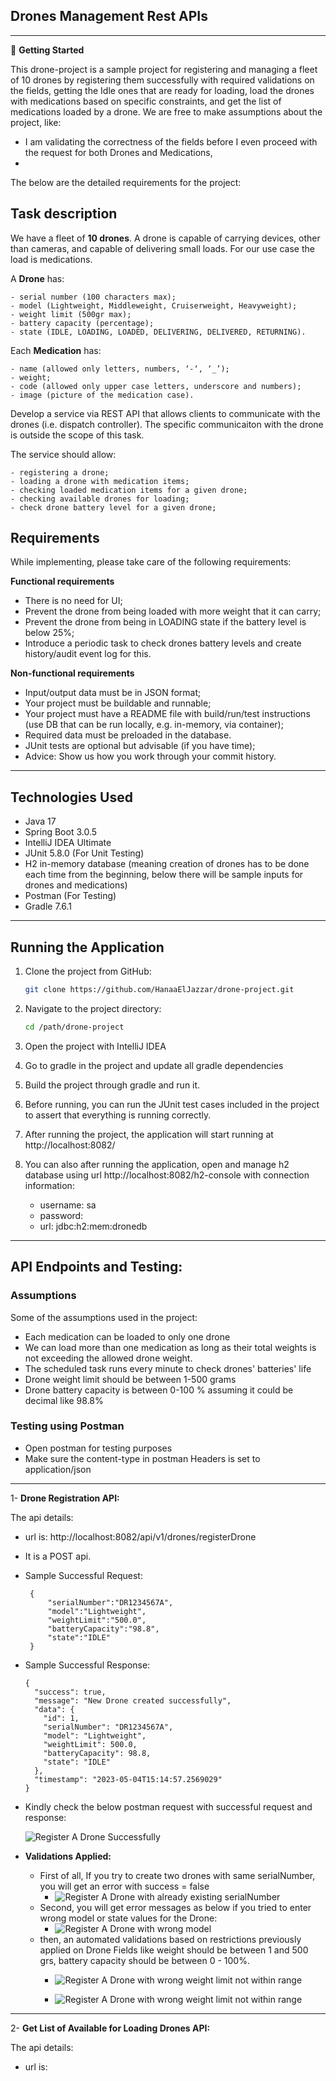 ## Drones Management Rest APIs

----------

:scroll: **Getting Started**

This drone-project is a sample project for registering and managing a fleet of 10 drones by registering them successfully with required validations on the fields, getting the Idle ones that are ready for loading, load the drones with medications based on specific constraints, and get the list of medications loaded by a drone.
We are free to make assumptions about the project, like:
- I am validating the correctness of the fields before I even proceed with the request for both Drones and Medications,
-

The below are the detailed requirements for the project:

## Task description

We have a fleet of **10 drones**. A drone is capable of carrying devices, other than cameras, and capable of delivering small loads. For our use case the load is medications.

A **Drone** has:

    - serial number (100 characters max);
    - model (Lightweight, Middleweight, Cruiserweight, Heavyweight);
    - weight limit (500gr max);
    - battery capacity (percentage);
    - state (IDLE, LOADING, LOADED, DELIVERING, DELIVERED, RETURNING).

Each **Medication** has:

    - name (allowed only letters, numbers, ‘-‘, ‘_’);
    - weight;
    - code (allowed only upper case letters, underscore and numbers);
    - image (picture of the medication case).

Develop a service via REST API that allows clients to communicate with the drones (i.e. dispatch controller). The specific communicaiton with the drone is outside the scope of this task.

The service should allow:

    - registering a drone;
    - loading a drone with medication items;
    - checking loaded medication items for a given drone;
    - checking available drones for loading;
    - check drone battery level for a given drone;

## Requirements

While implementing, please take care of the following requirements:

**Functional requirements**

- There is no need for UI;
- Prevent the drone from being loaded with more weight that it can carry;
- Prevent the drone from being in LOADING state if the battery level is below 25%;
- Introduce a periodic task to check drones battery levels and create history/audit event log for this.

**Non-functional requirements**

- Input/output data must be in JSON format;
- Your project must be buildable and runnable;
- Your project must have a README file with build/run/test instructions (use DB that can be run locally, e.g. in-memory, via container);
- Required data must be preloaded in the database.
- JUnit tests are optional but advisable (if you have time);
- Advice: Show us how you work through your commit history.

--------------------------------------

## Technologies Used

- Java 17
- Spring Boot 3.0.5
- IntelliJ IDEA Ultimate
- JUnit 5.8.0 (For Unit Testing)
- H2 in-memory database (meaning creation of drones has to be done each time from the beginning, below there will be sample inputs for drones and medications)
- Postman (For Testing)
- Gradle 7.6.1

-------------------------------------

## Running the Application

1. Clone the project from GitHub:

    ```bash
    git clone https://github.com/HanaaElJazzar/drone-project.git
    ```

2. Navigate to the project directory:
    ```bash
    cd /path/drone-project
    ```
3. Open the project with IntelliJ IDEA
4. Go to gradle in the project and update all gradle dependencies
4. Build the project through gradle and run it.
5. Before running, you can run the JUnit test cases included in the project to assert that everything is running correctly.
6. After running the project, the application will start running at http://localhost:8082/
7. You can also after running the application, open and manage h2 database using url http://localhost:8082/h2-console with connection information:
    - username: sa
    - password:
    - url: jdbc:h2:mem:dronedb

------------

## API Endpoints and Testing:

### Assumptions

Some of the assumptions used in the project:
- Each medication can be loaded to only one drone
- We can load more than one medication as long as their total weights is not exceeding the allowed drone weight.
- The scheduled task runs every minute to check drones' batteries' life
- Drone weight limit should be between 1-500 grams
- Drone battery capacity is between 0-100 % assuming it could be decimal like 98.8%

### Testing using Postman

- Open postman for testing purposes
- Make sure the content-type in postman Headers is set to application/json

--------- 

1- **Drone Registration API:**

The api details:
- url is: http://localhost:8082/api/v1/drones/registerDrone
- It is a POST api.
- Sample Successful Request:
  ```
   {
       "serialNumber":"DR1234567A",
       "model":"Lightweight",
       "weightLimit":"500.0",
       "batteryCapacity":"98.8",
       "state":"IDLE"
   }
- Sample Successful Response:
  ```
  {
    "success": true,
    "message": "New Drone created successfully",
    "data": {
      "id": 1,
      "serialNumber": "DR1234567A",
      "model": "Lightweight",
      "weightLimit": 500.0,
      "batteryCapacity": 98.8,
      "state": "IDLE"
    },
    "timestamp": "2023-05-04T15:14:57.2569029"
  }

- Kindly check the below postman request with successful request and response:

  ![Register A Drone Successfully](https://github.com/HanaaElJazzar/test-repo/blob/master/1-RegisterADrone.JPG)


- **Validations Applied:**
  - First of all, If you try to create two drones with same serialNumber, you will get an error with success = false
    - ![Register A Drone with already existing serialNumber](https://github.com/HanaaElJazzar/test-repo/blob/master/2-DuplicateDrone.JPG)
  - Second, you will get error messages as below if you tried to enter wrong model or state values for the Drone:
    - ![Register A Drone with wrong model](https://github.com/HanaaElJazzar/test-repo/blob/master/4-InvalidModel.JPG) 
  - then, an automated validations based on restrictions previously applied on Drone Fields like weight should be between 1 and 500 grs, battery capacity should be between 0 - 100%.
    - ![Register A Drone with wrong weight limit not within range](https://github.com/HanaaElJazzar/test-repo/blob/master/3-Validations.JPG)

    - ![Register A Drone with wrong weight limit not within range](https://github.com/HanaaElJazzar/test-repo/blob/master/wrong-validations.JPG)

------------------

2- **Get List of Available for Loading Drones API:**

The api details:
- url is: